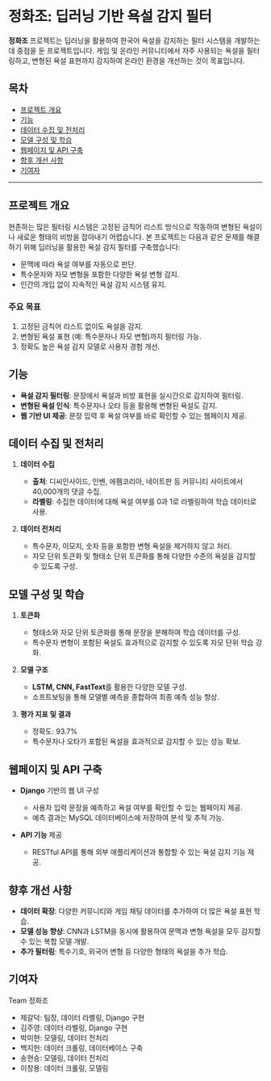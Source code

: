# 정화조: 딥러닝 기반 욕설 감지 필터

**정화조** 프로젝트는 딥러닝을 활용하여 한국어 욕설을 감지하는 필터 시스템을 개발하는 데 중점을 둔 프로젝트입니다. 게임 및 온라인 커뮤니티에서 자주 사용되는 욕설을 필터링하고, 변형된 욕설 표현까지 감지하여 온라인 환경을 개선하는 것이 목표입니다.

## 목차

- [프로젝트 개요](#프로젝트-개요)
- [기능](#기능)
- [데이터 수집 및 전처리](#데이터-수집-및-전처리)
- [모델 구성 및 학습](#모델-구성-및-학습)
- [웹페이지 및 API 구축](#웹페이지-및-api-구축)
- [향후 개선 사항](#향후-개선-사항)
- [기여자](#기여자)

---

## 프로젝트 개요

현존하는 많은 필터링 시스템은 고정된 금칙어 리스트 방식으로 작동하여 변형된 욕설이나 새로운 형태의 비방을 잡아내기 어렵습니다. 본 프로젝트는 다음과 같은 문제를 해결하기 위해 딥러닝을 활용한 욕설 감지 필터를 구축했습니다:

- 문맥에 따라 욕설 여부를 자동으로 판단.
- 특수문자와 자모 변형을 포함한 다양한 욕설 변형 감지.
- 인간의 개입 없이 지속적인 욕설 감지 시스템 유지.

### 주요 목표
1. 고정된 금칙어 리스트 없이도 욕설을 감지.
2. 변형된 욕설 표현 (예: 특수문자나 자모 변형)까지 필터링 가능.
3. 정확도 높은 욕설 감지 모델로 사용자 경험 개선.

## 기능

- **욕설 감지 필터링**: 문장에서 욕설과 비방 표현을 실시간으로 감지하여 필터링.
- **변형된 욕설 인식**: 특수문자나 오타 등을 활용해 변형된 욕설도 감지.
- **웹 기반 UI 제공**: 문장 입력 후 욕설 여부를 바로 확인할 수 있는 웹페이지 제공.

## 데이터 수집 및 전처리

1. **데이터 수집**
   - **출처**: 디씨인사이드, 인벤, 에펨코리아, 네이트판 등 커뮤니티 사이트에서 40,000개의 댓글 수집.
   - **라벨링**: 수집한 데이터에 대해 욕설 여부를 0과 1로 라벨링하여 학습 데이터로 사용.

2. **데이터 전처리**
   - 특수문자, 이모지, 숫자 등을 포함한 변형 욕설을 제거하지 않고 처리.
   - 자모 단위 토큰화 및 형태소 단위 토큰화를 통해 다양한 수준의 욕설을 감지할 수 있도록 구성.

## 모델 구성 및 학습

1. **토큰화**
   - 형태소와 자모 단위 토큰화를 통해 문장을 분해하여 학습 데이터를 구성.
   - 특수문자 변형이 포함된 욕설도 효과적으로 감지할 수 있도록 자모 단위 학습 강화.

2. **모델 구조**
   - **LSTM, CNN, FastText**를 활용한 다양한 모델 구성.
   - 소프트보팅을 통해 모델별 예측을 종합하여 최종 예측 성능 향상.

3. **평가 지표 및 결과**
   - 정확도: 93.7%
   - 특수문자나 오타가 포함된 욕설을 효과적으로 감지할 수 있는 성능 확보.

## 웹페이지 및 API 구축

- **Django** 기반의 웹 UI 구성
  - 사용자 입력 문장을 예측하고 욕설 여부를 확인할 수 있는 웹페이지 제공.
  - 예측 결과는 MySQL 데이터베이스에 저장하여 분석 및 추적 가능.
  
- **API 기능** 제공
  - RESTful API를 통해 외부 애플리케이션과 통합할 수 있는 욕설 감지 기능 제공.

## 향후 개선 사항

- **데이터 확장**: 다양한 커뮤니티와 게임 채팅 데이터를 추가하여 더 많은 욕설 표현 학습.
- **모델 성능 향상**: CNN과 LSTM을 동시에 활용하여 문맥과 변형 욕설을 모두 감지할 수 있는 복합 모델 개발.
- **추가 필터링**: 특수기호, 외국어 변형 등 다양한 형태의 욕설을 추가 학습.

## 기여자

Team 정화조

- 제갈덕: 팀장, 데이터 라벨링, Django 구현
- 김주영: 데이터 라벨링, Django 구현
- 박미현: 모델링, 데이터 전처리
- 백지헌: 데이터 크롤링, 데이터베이스 구축
- 송현승: 모델링, 데이터 전처리
- 이창용: 데이터 크롤링, 모델링
